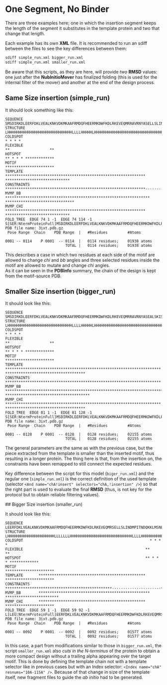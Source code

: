 # One Segment, No Binder

There are three examples here; one in which the insertion segment keeps the length of the segment it substitutes in the template protein and two that change that length.

Each example has its own __XML__ file. It is recommended to run an sdiff between the files to see the key differences between them:
```bash
sdiff simple_run.xml bigger_run.xml
sdiff simple_run.xml smaller_run.xml
```   
Be aware that this scripts, as they are here, will provide _two_ __RMSD__ values: one just after the __NubInitioMover__ has finalized folding (this is used for the internal filter of the mover) and another at the end of the design process.   

## Same Size insertion (simple_run)

It should look something like this:
```
SEQUENCE       SMSDIRKDLEERFDKLVEALKNKVDKMKAAFRMDQFHEERMKDWFKDLRKEVEQMRRAVRNYASELLSLINDMPITNDQKKLMSNDVLKLVAEVWKKLEAILADVEAWFTHHHH
STRUCTURE      LHHHHHHHHHHHHHHHHHHHHHHHHHHHHHLLLLHHHHHLHHHHHHHHHHHHHHHHHHHHHHHHHHHHHHHHLLLLHHHHHHHHHHHHHHHHHHHHHHHHHHHHHHHHHHHHLL
COLDSPOT                                                                        * * * *
FLEXIBLE                                                                      **                  **
HOTSPOT                                                                       ** * * * *************
MOTIF                                                                         **********************
TEMPLATE       ***************************************************************                      *****************************
CONSTRAINTS    ***************************************************************······················*****************************
MVMP_BB        *****************************************************************                  *******************************
MVMP_CHI       ***************************************************************                      *****************************
FOLD_TREE  EDGE 74 1 -1  EDGE 74 114 -1
S[SER:NtermProteinFull]MSDIRKDLEERFDKLVEALKNKVDKMKAAFRMDQFHEERMKDWFKDLRKEVEQMRRAVRNYASELLSLINDMPITNDQKKLMSNDVLKLVAEVWKKLEAILADVEAWFTHHHH[HIS:CtermProteinFull]
PDB file name: 3ixt.pdb.gz
 Pose Range  Chain    PDB Range  |   #Residues         #Atoms

0001 -- 0114    P 0001  -- 0114  |   0114 residues;    01938 atoms
                           TOTAL |   0114 residues;    01938 atoms
```  

This describes a case in which two residues at each side of the motif are allowed to change _chi_ and _bb_ angles and three selected residues inside the motif are allowed to mutate and change _chi_ angles.  
As it can be seen in the __PDBInfo__ summary, the chain of the design is kept from the motif-source PDB.

## Smaller Size insertion (bigger_run)

It should look like this:
```
SEQUENCE       SMSDIRKDLEERFDKLVEALKNKVDKMKAAFRMDQFHEERMKDWFKDLRKEVEQMRRAVRNYASEALSKISELLSLINDMPITNDQKKLMSNDKKLASNDVLKLVAEVWKKLEAILADVEAWFTHHHH
STRUCTURE      LHHHHHHHHHHHHHHHHHHHHHHHHHHHHHLLLLHHHHHLHHHHHHHHHHHHHHHHHHHHHHHHHHHHHHHHHHHHHHHLLLLHHHHHHHHHHHHHHHHHHHHHHHHHHHHHHHHHHHHHHHHHHHLL
COLDSPOT                                                                               * * * *
FLEXIBLE                                                                             **                  **
HOTSPOT                                                                              ** * * * *************
MOTIF                                                                                **********************
TEMPLATE       **********************************************************************                      ************************************
CONSTRAINTS    **********************************************************************······················************************************
MVMP_BB        ************************************************************************                  **************************************
MVMP_CHI       **********************************************************************                      ************************************
FOLD_TREE  EDGE 81 1 -1  EDGE 81 128 -1
S[SER:NtermProteinFull]MSDIRKDLEERFDKLVEALKNKVDKMKAAFRMDQFHEERMKDWFKDLRKEVEQMRRAVRNYASEALSKISELLSLINDMPITNDQKKLMSNDKKLASNDVLKLVAEVWKKLEAILADVEAWFTHHHH[HIS:CtermProteinFull]
PDB file name: 3ixt.pdb.gz
 Pose Range  Chain    PDB Range  |   #Residues         #Atoms

0001 -- 0128    P 0001  -- 0128  |   0128 residues;    02155 atoms
                           TOTAL |   0128 residues;    02155 atoms
```
The general parameters are the same as with the previous case, but the piece extracted from the template is smaller than the inserted motif, thus resulting in a longer protein. The thing here is that, from the insertion on, the constraints have been remapped to still connect the expected residues.

Key difference between the script for this model (```biger_run.xml```) and the regular one (```simple_run.xml```) is the correct definition of the used template (selector ```<And name="chA!insert" selectors="chA,!insertion" />```) so that the right part is used to evaluate the final __RMSD__ (thus, is not key for the protocol but to obtain reliable filtering values).

## Bigger Size insertion (smaller_run)

It should look like this:
```
SEQUENCE       LEERFDKLVEALKNKVDKMKAAFRMDQFHEERMKDWFKDLRKEVEQMRSELLSLINDMPITNDQKKLMSNEVWKKLEAILADVEAWFTHHHH
STRUCTURE      LHHHHHHHHHHHHHHHHHHHHHLLLLLLLHHHHHHHHHHHHHHHHHHHHHHHHHHHHLLLLHHHHHHHHHHHHHHHHHHHHHHHHHHHHHHL
COLDSPOT                                                         * * * *
FLEXIBLE                                                       **                  **
HOTSPOT                                                        ** * * * *************
MOTIF                                                          **********************
TEMPLATE       ************************************************                      **********************
CONSTRAINTS    ************************************************······················**********************
MVMP_BB        **************************************************                  ************************
MVMP_CHI       ************************************************                      **********************
FOLD_TREE  EDGE 59 1 -1  EDGE 59 92 -1
L[LEU:NtermProteinFull]EERFDKLVEALKNKVDKMKAAFRMDQFHEERMKDWFKDLRKEVEQMRSELLSLINDMPITNDQKKLMSNEVWKKLEAILADVEAWFTH[HIS_D]HH[HIS_D]H[HIS:CtermProteinFull]
PDB file name: 3ixt.pdb.gz
 Pose Range  Chain    PDB Range  |   #Residues         #Atoms

0001 -- 0092    P 0001  -- 0092  |   0092 residues;    01577 atoms
                           TOTAL |   0092 residues;    01577 atoms
```
In this case, a part from modifications similar to those in ```bigger_run.xml```, the script ```smaller_run.xml``` also _cuts in the N-terminus_ of the protein to obtain a more compact design without a trailing alpha appearing over the target motif. This is done by defining the template chain not with a template selector like in previous cases but with an Index selector: ```<Index name="chA" resnums="10A-115A" />```. Because of that change in size of the template itself, new fragment files to guide the _ab initio_ had to be generated.

